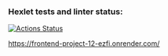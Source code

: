 ### Hexlet tests and linter status:
[![Actions Status](https://github.com/Hardtmuth/frontend-project-12/actions/workflows/hexlet-check.yml/badge.svg)](https://github.com/Hardtmuth/frontend-project-12/actions)

https://frontend-project-12-ezfi.onrender.com/